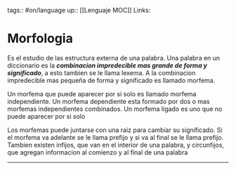 tags:: #on/language 
up:: [[Lenguaje MOC]]
Links: 
# Morfologia
Es el estudio de las estructura externa de una palabra. Una palabra en un diccionario es la ***combinacion impredecible mas grande de forma y significado***, a esto tambien se le llama lexema. A la combinacion impredecible mas pequeña de forma y significado es llamado morfema.

Un morfema que puede aparecer por si solo es llamado morfema independiente. Un morfema dependiente esta formado por dos o mas morfemas independientes combinados. Un morfema ligado es uno que no puede aparecer por si solo

Los morfemas puede juntarse con una raiz para cambiar su significado. Si el morfema va adelante se le llama prefijo y si va al final se le llama prefijo. Tambien existen infijos, que van en el interior de una palabra, y circunfijos, que agregan informacion al comienzo y al final de una palabra
___
